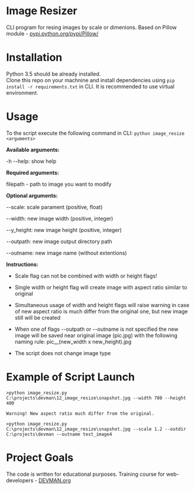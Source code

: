 # Image Resizer

CLI program for resing images by scale or dimenions.
Based on Pillow module - [pypi.python.org/pypi/Pillow/](https://pypi.python.org/pypi/Pillow/)


# Installation

Python 3.5 should be already installed. <br />
Clone this repo on your machnine and install dependencies using ```pip install -r requirements.txt``` in CLI. 
It is recommended to use virtual environment.


# Usage

To the script execute the following command in CLI: ```python image_resize <arguments>```

**Available arguments:**

-h --help: show help

**Required arguments:**

filepath - path to image you want to modify

**Optional arguments:**

--scale:  scale parament (positive, float)

--width:  new image width (positive, integer)

--y_height:  new image height (positive, integer)

--outpath:  new image output directory path

--outname:  new image name (without extentions) 

**Instructions:**

- Scale flag can not be combined with width or height flags!

- Single width or height flag will create image with aspect ratio similar to original

- Simultaneous usage of width and height flags will raise warning in case of new aspect ratio
  is much differ from the original one, but new image still will be created
  
- When one of flags --outpath or --outname is not specified the new image will be saved near original image (pic.jpg)
   with the following naming rule: pic__(new_width x new_height).jpg

- The script does not change image type

# Example of Script Launch

```
>python image_resize.py C:\projects\devman\12_image_resize\snapshot.jpg --width 700 --height 400

Warning! New aspect ratio much differ from the original.
```


```
>python image_resize.py C:\projects\devman\12_image_resize\snapshot.jpg --scale 1.2 --outdir C:\projects\devman --outname test_image4
```



# Project Goals

The code is written for educational purposes. Training course for web-developers - [DEVMAN.org](https://devman.org)
